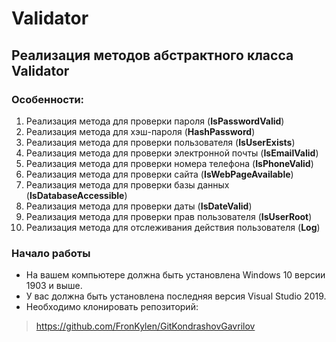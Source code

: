 # Validator 
## Реализация методов абстрактного класса Validator 
### Особенности:

1. Реализация метода для проверки пароля (**IsPasswordValid**)
2. Реализация метода для хэш-пароля (**HashPassword**)
3. Реализация метода для проверки пользователя (**IsUserExists**)
4. Реализация метода для проверки электронной почты (**IsEmailValid**)
5. Реализация метода для проверки номера телефона (**IsPhoneValid**)
6. Реализация метода для проверки сайта (**IsWebPageAvailable**)
7. Реализация метода для проверки базы данных (**IsDatabaseAccessible**)
8. Реализация метода для проверки даты (**IsDateValid**)
9. Реализация метода для проверки прав пользователя (**IsUserRoot**)
10. Реализация метода для отслеживания действия пользователя (**Log**)
### Начало работы 
* На вашем компьютере должна быть установлена Windows 10 версии 1903 и выше.
* У вас должна быть установлена последняя версия Visual Studio 2019. 
* Необходимо клонировать репозиторий: 
> https://github.com/FronKylen/GitKondrashovGavrilov
